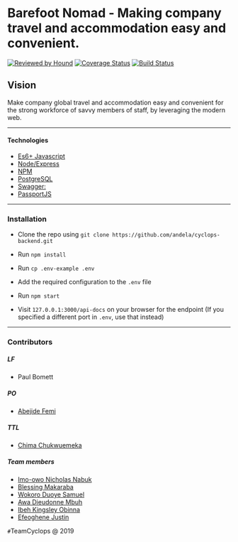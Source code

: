 Barefoot Nomad - Making company travel and accommodation easy and convenient.
=======
[![Reviewed by Hound](https://img.shields.io/badge/Reviewed_by-Hound-8E64B0.svg)](https://houndci.com) [![Coverage Status](https://coveralls.io/repos/github/andela/cyclops-backend/badge.svg?branch=develop)](https://coveralls.io/github/andela/cyclops-backend?branch=develop)
[![Build Status](https://travis-ci.com/andela/cyclops-backend.svg?branch=develop)](https://travis-ci.com/andela/cyclops-backend)

## Vision
Make company global travel and accommodation easy and convenient for the strong workforce of savvy members of staff, by leveraging the modern web. 

---

#### Technologies

- [Es6+ Javascript](https://www.ecma-international.org/ecma-262/9.0/index.html)
- [Node/Express](https://nodejs.org/en/)
- [NPM](npmjs.com)
- [PostgreSQL](https://www.postgresql.org/)
- [Swagger:](https://swagger.io/)
- [PassportJS](http://www.passportjs.org)

---

### Installation

- Clone the repo using `git clone https://github.com/andela/cyclops-backend.git`

- Run `npm install`

- Run `cp .env-example .env`

- Add the required configuration to the `.env` file

- Run `npm start`

- Visit `127.0.0.1:3000/api-docs` on your browser for the endpoint (If you specified a different port in `.env`, use that instead) 

---

### Contributors

##### LF

- Paul Bomett

##### PO

- [Abejide Femi](https://github.com/abejide001)

##### TTL

- [Chima Chukwuemeka](https://github.com/chukwuemekachm)

##### Team members

- [Imo-owo Nicholas Nabuk](https://github.com/richienabuk)
- [Blessing Makaraba](https://github.com/Abobos)
- [Wokoro Duoye Samuel](https://github.com/Wokoro)
- [Awa Dieudonne Mbuh](https://github.com/dieudonneAwa)
- [Ibeh Kingsley Obinna](https://github.com/Kingobaino)
- [Efeoghene Justin](https://github.com/justinefe)

`#`TeamCyclops @ 2019
